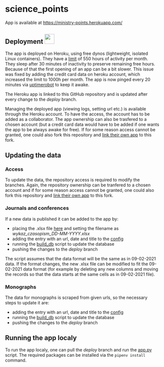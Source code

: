 # science_points
App is available at https://ministry-points.herokuapp.com/

## Deployment <a href="https://dashboard.heroku.com/apps/ministry-points"><img src="https://user-images.githubusercontent.com/43205483/120186868-5f5d0c00-c214-11eb-8d02-615152c161c7.png" width="32" height="32"></a>

The app is deployed on Heroku, using free dynos (lightweight, isolated Linux containers). They have a [limit](https://devcenter.heroku.com/articles/free-dyno-hours) of 550 hours of activity per month. They sleep after 30 minutes of inactivity to preserve remaining free hours. Because of that the first opening of an app can be a bit slower.  This issue was fixed by adding the credit card data on heroku account, which increased the limit to 1000h per month. The app is now pinged every 20 minutes via [uptimerobot](https://uptimerobot.com) to keep it awake. 

The Heroku app is linked to this GitHub repository and is updated after every change to the *deploy* branch. 

Managing the deployed app (viewing logs, setting url etc.) is available through the Heroku account. To have the access, the account has to be added as a collaborator. The app ownership can also be trasfered to a chosen account (but a credit card data would have to be added if one wants the app to be always awake for free). If for some reason access cannot be granted, one could also fork this repository and [link their own app](https://devcenter.heroku.com/articles/github-integration) to this fork.  

## Updating the data
### Access
To update the data, the repository access is required to modify the branches. Again, the repository ownership can be tranfered to a chosen account and if for some reason access cannot be granted, one could also fork this repository and [link their own app](https://devcenter.heroku.com/articles/github-integration) to this fork.  
### Journals and conferences
If a new data is published it can be added to the app by:
* placing the .xlsx file [here](https://github.com/rdzanyM/science_points/tree/deploy/data/journals) and setting the filename as *wykaz_czasopism_DD-MM-YYYY.xlsx*
* adding the entry with an url, date and title to the [config](https://github.com/rdzanyM/science_points/blob/deploy/config.yaml)
* running the [build_db](https://github.com/rdzanyM/science_points/blob/deploy/build_db.py) script to update the database
* pushing the changes to the *deploy* branch

The script assumes that the data format will be the same as in 09-02-2021 data. If the format changes, the new .xlsx file can be modified to fit the 09-02-2021 data format (for example by deleting any new columns and moving the records so that the data starts at the same cells as in 09-02-2021 file).

### Monographs
The data for monographs is scraped from given urls, so the necessary steps to update it are:
* adding the entry with an url, date and title to the [config](https://github.com/rdzanyM/science_points/blob/deploy/config.yaml)
* running the [build_db](https://github.com/rdzanyM/science_points/blob/deploy/build_db.py) script to update the database
* pushing the changes to the *deploy* branch

## Running the app localy
To run the app localy, one can pull the *deploy* branch and run the [app.py](https://github.com/rdzanyM/science_points/blob/deploy/app.py) script. The required packages can be installed via the `pipenv install` command.

